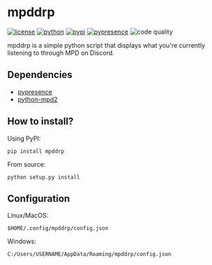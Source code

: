# mpddrp
[![license](https://img.shields.io/github/license/AKurushimi/mpddrp?style=flat-square)](https://www.gnu.org/licenses/gpl-3.0.en.html)
[![python](https://img.shields.io/pypi/pyversions/mpddrp?style=flat-square)](https://www.python.org/)
[![pypi](https://img.shields.io/pypi/v/mpddrp?style=flat-square)](https://pypi.org/project/mpddrp/)
[![pypresence](https://img.shields.io/badge/using-pypresence-00bb88.svg?style=flat-square&logo=discord&logoWidth=20)](https://github.com/qwertyquerty/pypresence)
![code quality](https://img.shields.io/codefactor/grade/github/akurushimi/mpddrp?style=flat-square)

mpddrp is a simple python script that displays what you're currently listening to through MPD on Discord.

## Dependencies

* [pypresence](https://github.com/qwertyquerty/pypresence)
* [python-mpd2](https://github.com/Mic92/python-mpd2)

## How to install?

Using PyPI: 

`pip install mpddrp`

From source:

`python setup.py install`

## Configuration

Linux/MacOS:

`$HOME/.config/mpddrp/config.json`

Windows:

`C:/Users/USERNAME/AppData/Roaming/mpddrp/config.json`
